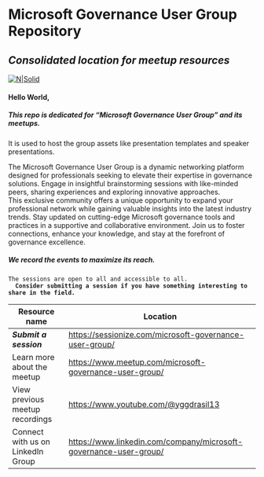 <h1 class="code-line" data-line-start=0 data-line-end=1 ><a id="Microsoft_Governance_User_Group_Repository_0"></a>Microsoft Governance User Group Repository</h1>
<h2 class="code-line" data-line-start=1 data-line-end=2 ><a id="_Consolidated_location_for_meetup_resources__1"></a><em>Consolidated location for meetup resources</em></h2>
<p class="has-line-data" data-line-start="3" data-line-end="4"><a href="https://www.meetup.com/microsoft-governance-user-group/"><img src="https://raw.githubusercontent.com/MeetupRepo/MGUG/main/groupAssets/MGUG_banner_20%25.png" alt="N|Solid"></a></p>
<h4 class="code-line" data-line-start=5 data-line-end=6 ><a id="Hello_World_5"></a>Hello World,</h4>
<h5 class="code-line" data-line-start=7 data-line-end=8 ><a id="This_repo_is_dedicated_for_Microsoft_Governance_User_Group_and_its_meetups_7"></a>This repo is dedicated for “Microsoft Governance User Group” and its meetups.</h5>
<p class="has-line-data" data-line-start="8" data-line-end="9">It is used to host the group assets like presentation templates and speaker presentations.</p>
<p class="has-line-data" data-line-start="10" data-line-end="12">The Microsoft Governance User Group is a dynamic networking platform designed for professionals seeking to elevate their expertise in governance solutions. Engage in insightful brainstorming sessions with like-minded peers, sharing experiences and exploring innovative approaches.<br>
This exclusive community offers a unique opportunity to expand your professional network while gaining valuable insights into the latest industry trends. Stay updated on cutting-edge Microsoft governance tools and practices in a supportive and collaborative environment. Join us to foster connections, enhance your knowledge, and stay at the forefront of governance excellence.</p>
<h4 class="code-line" data-line-start=12 data-line-end=13 ><a id="_12"></a></h4>
<h5 class="code-line" data-line-start=13 data-line-end=14 ><a id="We_record_the_events_to_maximize_its_reach_13"></a>We record the events to maximize its reach.</h5>
<pre><code class="has-line-data" data-line-start="15" data-line-end="17" class="language-sh">The sessions are open to all and accessible to all. 
  <b>Consider submitting a session if you have something interesting to share in the field.</b>
</code></pre>
<table class="table table-striped table-bordered">
<thead>
<tr>
<th>Resource name</th>
<th>Location</th>
</tr>
</thead>
<tbody>
<tr>
<td><b><i>Submit a session</i></b></td>
<td><a href="https://sessionize.com/microsoft-governance-user-group/">https://sessionize.com/microsoft-governance-user-group/</a></td>
</tr>
<tr>
<td>Learn more about the meetup</td>
<td><a href="https://www.meetup.com/microsoft-governance-user-group/">https://www.meetup.com/microsoft-governance-user-group/</a></td>
</tr>
<tr>
<td>View previous meetup recordings</td>
<td><a href="https://www.youtube.com/@yggdrasil13">https://www.youtube.com/@yggdrasil13</a></td>
</tr>
<tr>
<td>Connect with us on LinkedIn Group</td>
<td><a href="https://www.linkedin.com/company/microsoft-governance-user-group/">https://www.linkedin.com/company/microsoft-governance-user-group/</a></td>
</tr>
</tbody>
</table>

